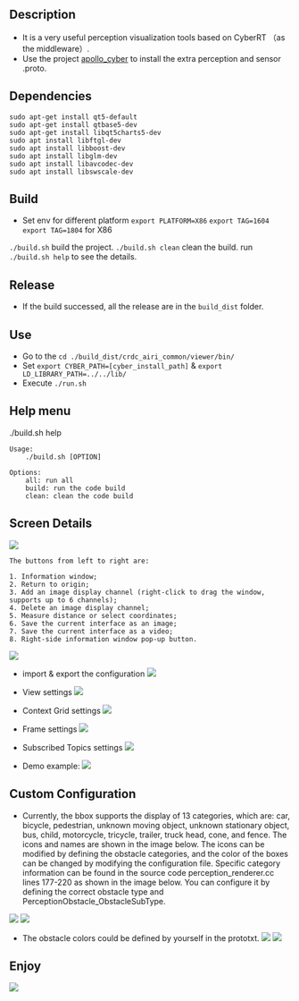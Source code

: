 ## Description

* It is a very useful perception visualization tools based on CyberRT （as the middleware）.
* Use the project [apollo_cyber](https://github.com/FengD/apollo_cyber) to install the extra perception and sensor .proto.

## Dependencies

``` shell
sudo apt-get install qt5-default
sudo apt-get install qtbase5-dev
sudo apt-get install libqt5charts5-dev
sudo apt install libftgl-dev
sudo apt install libboost-dev
sudo apt install libglm-dev
sudo apt install libavcodec-dev
sudo apt install libswscale-dev
```

## Build

* Set env for different platform
`export PLATFORM=X86`  `export TAG=1604`  `export TAG=1804` for X86

`./build.sh` build the project.
`./build.sh clean` clean the build.
run `./build.sh help` to see the details.


## Release
* If the build successed, all the release are in the `build_dist` folder.

## Use
* Go to the `cd ./build_dist/crdc_airi_common/viewer/bin/`
* Set `export CYBER_PATH=[cyber_install_path]` & `export LD_LIBRARY_PATH=../../lib/`
* Execute `./run.sh`

## Help menu
./build.sh help

```
Usage:
    ./build.sh [OPTION]

Options:
    all: run all
    build: run the code build
    clean: clean the code build
```

## Screen Details

![](./images/screen.png)

```
The buttons from left to right are:

1. Information window;
2. Return to origin;
3. Add an image display channel (right-click to drag the window, supports up to 6 channels);
4. Delete an image display channel;
5. Measure distance or select coordinates;
6. Save the current interface as an image;
7. Save the current interface as a video;
8. Right-side information window pop-up button.

```
![](./images/toolbar.png)

* import & export the configuration
![](./images/toolbar2.png)

* View settings
![](./images/view.png)

* Context Grid settings
![](./images/context.png)

* Frame settings
![](./images/frame.png)

* Subscribed Topics settings
![](./images/topics.png)

* Demo example:
![](./images/demo.png)

## Custom Configuration

* Currently, the bbox supports the display of 13 categories, which are: car, bicycle, pedestrian, unknown moving object, unknown stationary object, bus, child, motorcycle, tricycle, trailer, truck head, cone, and fence. The icons and names are shown in the image below. The icons can be modified by defining the obstacle categories, and the color of the boxes can be changed by modifying the configuration file. Specific category information can be found in the source code perception_renderer.cc lines 177-220 as shown in the image below. You can configure it by defining the correct obstacle type and PerceptionObstacle_ObstacleSubType.

![](./images/proto-defs.png)
![](./images/icons.png)

* The obstacle colors could be defined by yourself in the prototxt.
![](./images/color-defs.png)
![](./images/code.png)


## Enjoy

![](./images/enjoy.jpg)






